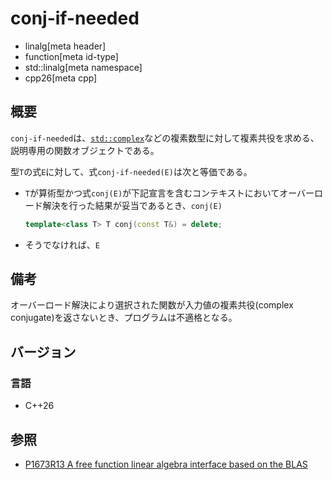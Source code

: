 # conj-if-needed
* linalg[meta header]
* function[meta id-type]
* std::linalg[meta namespace]
* cpp26[meta cpp]

## 概要
`conj-if-needed`は、[`std::complex`](/reference/complex/complex.md)などの複素数型に対して複素共役を求める、説明専用の関数オブジェクトである。

型`T`の式`E`に対して、式`conj-if-needed(E)`は次と等価である。

- `T`が算術型かつ式`conj(E)`が下記宣言を含むコンテキストにおいてオーバーロード解決を行った結果が妥当であるとき、`conj(E)`
    ```cpp
    template<class T> T conj(const T&) = delete; 
    ```

-  そうでなければ、`E`


## 備考
オーバーロード解決により選択された関数が入力値の複素共役(complex conjugate)を返さないとき、プログラムは不適格となる。


## バージョン
### 言語
- C++26


## 参照
- [P1673R13 A free function linear algebra interface based on the BLAS](https://www.open-std.org/jtc1/sc22/wg21/docs/papers/2023/p1673r13.html)
